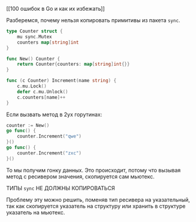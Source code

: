 [[100 ошибок в Go и как их избежать]]

Разберемся, почему нельзя копировать примитивы из пакета `sync`. 

```go
type Counter struct {
	mu sync.Mutex
	counters map[string]int
}

func New() Counter {
	return Counter{counters: map[string]int{}}
}

func (c Counter) Increment(name string) {
	c.mu.Lock()
	defer c.mu.Unlock()
	c.counters[name]++
}
```
Если вызвать метод в 2ух горутинах:
```go
counter := New()
go func() {
	counter.Increment("qwe")
}()
go func() {
	counter.Increment("zxc")
}()
```
То мы получим гонку данных. Это происходит, потому что вызывая метод с ресивером значения, скопируется сам мьютекс. 

ТИПЫ `sync` НЕ ДОЛЖНЫ КОПИРОВАТЬСЯ

Проблему эту можно решить, поменяв тип ресивера на указательный, так как скопируется указатель на структуру или хранить в структуре указатель на мьютекс.